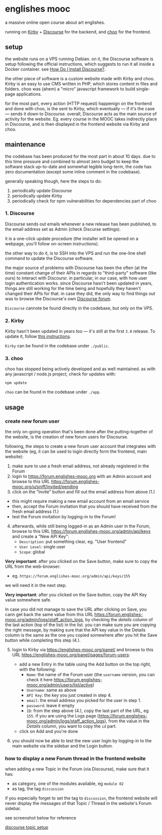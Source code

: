 # englishes mooc

a massive online open course about art englishes. 

running on [Kirby](https://getkirby.com/) + [Discourse](https://www.discourse.org/) for the backend, and [choo](https://choo.io/) for the frontend.

## setup

the website runs on a VPS running Debian. on it, the Discourse software is setup following the official instructions, which suggests to run it all inside a Docker container. see [How Do I Install Discourse?](https://github.com/discourse/discourse/blob/main/docs/INSTALL.md).

the other piece of software is a custom website made with Kirby and choo. Kirby is an easy to use CMS written in PHP, which stores content in files and folders. choo was (ahem) a "micro" javascript framework to build single-page applications.

for the most part, every action (HTTP request) happenign on the frontend and done with choo, is the sent to Kirby, which eventually — if it's the case — sends it down to Discourse. overall, Discourse acts as the main source of activity for the website. Eg. every course in the MOOC takes indirectly place in Discourse, and is then displayed in the frontend website via Kirby and choo.

## maintenance

the codebase has been produced for the most part in about 10 days. due to this time pressure and combined to almost zero budget to keep the software stack up-to-date and somewhat legible long-term, the code has zero documentation (except some inline comment in the codebase).

generally speaking though, here the steps to do:

1. periodically update Discourse
2. periodically update Kirby
3. periodically check for npm vulnerabilities for dependencies part of choo

### 1. Discourse

Discourse sends out emails whenever a new release has been published, to the email address set as Admin (check Discurse settings).

it is a one-click update procedure (the installer will be opened on a webpage, you'll follow on-screen instructions).

the other way to do it, is to SSH into the VPS and run the one-line shell command to update the Discourse software.

the major source of problems with Discourse has been the often (at the time) constant change of their APIs in regards to "third-party" software (like ours) to interact with Discoursr. in particular, in our case, with how user login authentication works. since Discourse hasn't been updated in years, things are still working for the time being and hopefully they haven't changed their APIs for that. in case they did, the only way to find things out was to browse the Discourse's own [Discourse forum](https://meta.discourse.org).

`Discourse` cannote be found directly in the codebase, but only on the VPS.

### 2. Kirby

Kirby hasn't been updated in years too — it's still at the first `3.0` release. 
To update it, follow [this instructions](https://getkirby.com/docs/guide/updates).

`Kirby` can be found in the codebase under `./public`.

### 3. choo

choo has stopped being actively developed and as well maintained. as with any javascript / node.js project, check for updates with: 

```
npm update
```

`choo` can be found in the codebase under `./app`.

## usage

### create new forum user

the only on-going operation that's been done after the putting-together of the website, is the creation of new forum users for Discourse.

following, the steps to create a new forum user account that integrates with the website (eg, it can be used to login directly form the frontend, main website):

1. make sure to use a fresh email address, not already registered in the Forum
2. login to <https://forum.englishes-mooc.org> with an Admin account and browse to this URL <https://forum.englishes-mooc.org/u/sniff/invited/pending>
3. click on the "Invite" button and fill out the email address from above (1.)
  - this might require making a new email account from an email service
  - then, accept the Forum invitation that you should have received from the fresh email address (1.)
  - test the Forum invitation by logging-in to the Forum!
4. afterwards, while still being logged-in as an Admin user in the Forum, browse to this URL <https://forum.englishes-mooc.org/admin/api/keys> and create a "New API Key":
   - `Description`: put something clear, eg. "User frontend"
   - `User Level`: single user
   - `Scope`: global
   
**Very important**: after you clicked on the Save button, make sure to copy the URL from the web-browser:

- eg. `https://forum.englishes-mooc.org/admin/api/keys/155`

we will need it in the next step. 

**Very important**: after you clicked on the Save button, copy the API Key value somewhere safe.

In case you did not manage to save the URL after clicking on Save, you cann get back the same value from this URL <https://forum.englishes-mooc.org/admin/logs/staff_action_logs>, by checking the *details* column of the last action (top of the list) in the list. you can make sure you are copying the right message, by making sure that  the API key value in the Details column is the same as the one you copied somewhere after you hit the Save button while completing this step (4.).
   
5. login to Kirby via <https://englishes-mooc.org/panel/> and browse to this URL <https://englishes-mooc.org/panel/pages/forum-users>:
   - add a new Entry in the table using the Add button on the top right, with the following:
	 - `Name`: the name of the Forum user (the `username` version, you can check it here https://forum.englishes-mooc.org/admin/users/list/active)
	 - `Username`: same as above
	 - `API Key`: the key you just created in step 4.
	 - `email`: the email address you picked for the user in step 1.
	 - `password`: leave it empty
	 - `ID`: from the step above (4.), copy the last part of the URL, eg `155`. if you are using the Logs page (<https://forum.englishes-mooc.org/admin/logs/staff_action_logs>), from the value in the *Details* column, you want to copy the `id` part.
   - click on Add and you're done

6. you should now be able to test the new user login by logging-in to the main website via the sidebar and the Login button.

### how to display a new Forum thread in the frontend website

when adding a new Topic in the Forum (via Discourse), make sure that it has:

- as category, one of the modules available, eg `module 02`
- as tag, the tag `discussion`

if you especially forget to set the tag to `discussion`, the frontend website will never display the messages of that Topic / Thread in the website's Forum sidebar.

see screenshot below for reference

[discourse topic setup](./discourse-topic-setup.png)

